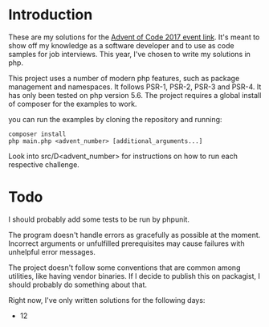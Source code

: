 # Introduction

These are my solutions for the [Advent of Code 2017 event link](http://adventofcode.com/2017).
It's meant to show off my knowledge as a software developer and to use as code samples for job interviews.
This year, I've chosen to write my solutions in php.

This project uses a number of modern php features, such as package management and namespaces.
It follows PSR-1, PSR-2, PSR-3 and PSR-4.
It has only been tested on php version 5.6.
The project requires a global install of composer for the examples to work.

you can run the examples by cloning the repository and running:

```shell
composer install
php main.php <advent_number> [additional_arguments...]
```

Look into src/D<advent_number> for instructions on how to run each respective challenge.

# Todo
I should probably add some tests to be run by phpunit.

The program doesn't handle errors as gracefully as possible at the moment.
Incorrect arguments or unfulfilled prerequisites may cause failures with unhelpful error messages.

The project doesn't follow some conventions that are common among utilities, like having vendor binaries.
If I decide to publish this on packagist, I should probably do something about that.

Right now, I've only written solutions for the following days:
* 12
